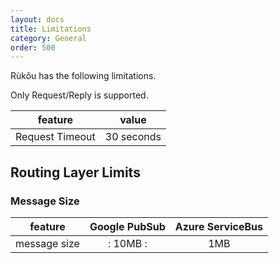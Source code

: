 ```yaml
---
layout: docs
title: Limitations
category: General
order: 500
---
```

Rùkǒu has the following limitations.

Only Request/Reply is supported.

| feature | value |
| ------- | ----- |
| Request Timeout | 30 seconds |

## Routing Layer Limits

### Message Size

| feature | Google PubSub | Azure ServiceBus | 
| :-: | :-:| :-: |
| message size |: 10MB :| 1MB |

